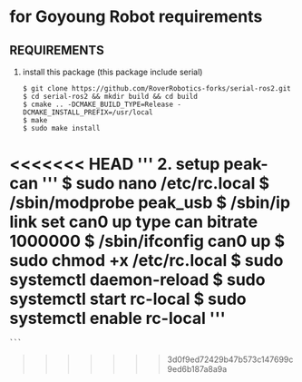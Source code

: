 # for Goyoung Robot requirements

## REQUIREMENTS
1. install this package
    (this package include serial)
    ```
    $ git clone https://github.com/RoverRobotics-forks/serial-ros2.git
    $ cd serial-ros2 && mkdir build && cd build
    $ cmake .. -DCMAKE_BUILD_TYPE=Release -DCMAKE_INSTALL_PREFIX=/usr/local
    $ make
    $ sudo make install
<<<<<<< HEAD
    '''
2. setup peak-can
    '''
    $ sudo nano /etc/rc.local
    $ /sbin/modprobe peak_usb
    $ /sbin/ip link set can0 up type can bitrate 1000000
    $ /sbin/ifconfig can0 up
    $ sudo chmod +x /etc/rc.local
    $ sudo systemctl daemon-reload
    $ sudo systemctl start rc-local
    $ sudo systemctl enable rc-local
    '''
=======
    ```
>>>>>>> 3d0f9ed72429b47b573c147699c9ed6b187a8a9a
